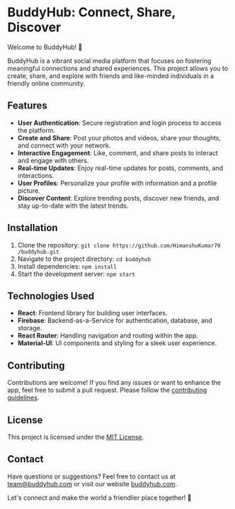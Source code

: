 # BuddyHub: Connect, Share, Discover

Welcome to BuddyHub! 🚀

BuddyHub is a vibrant social media platform that focuses on fostering meaningful connections and shared experiences. This project allows you to create, share, and explore with friends and like-minded individuals in a friendly online community.

## Features

- **User Authentication**: Secure registration and login process to access the platform.
- **Create and Share**: Post your photos and videos, share your thoughts, and connect with your network.
- **Interactive Engagement**: Like, comment, and share posts to interact and engage with others.
- **Real-time Updates**: Enjoy real-time updates for posts, comments, and interactions.
- **User Profiles**: Personalize your profile with information and a profile picture.
- **Discover Content**: Explore trending posts, discover new friends, and stay up-to-date with the latest trends.

## Installation

1. Clone the repository: `git clone https://github.com/HimanshuKumar79
/buddyhub.git`
2. Navigate to the project directory: `cd buddyhub`
3. Install dependencies: `npm install`
4. Start the development server: `npm start`

## Technologies Used

- **React**: Frontend library for building user interfaces.
- **Firebase**: Backend-as-a-Service for authentication, database, and storage.
- **React Router**: Handling navigation and routing within the app.
- **Material-UI**: UI components and styling for a sleek user experience.

## Contributing

Contributions are welcome! If you find any issues or want to enhance the app, feel free to submit a pull request. Please follow the [contributing guidelines](CONTRIBUTING.md).

## License

This project is licensed under the [MIT License](LICENSE).

## Contact

Have questions or suggestions? Feel free to contact us at team@buddyhub.com or visit our website [buddyhub.com](https://www.buddyhub.com).

Let's connect and make the world a friendlier place together! 🌟
